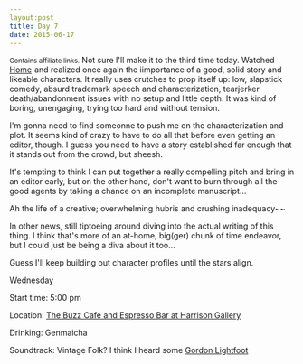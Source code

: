 ```yaml
---
layout:post
title: Day 7
date: 2015-06-17
---
```


<small>Contains affiliate links.</small> Not sure I'll make it to the third time today. Watched <a  href="http://www.amazon.ca/gp/product/B00UZHQOKS/ref=as_li_tf_tl?ie=UTF8&camp=15121&creative=330641&creativeASIN=B00UZHQOKS&linkCode=as2&tag=kaie06-20">Home</a><img src="http://ir-ca.amazon-adsystem.com/e/ir?t=kaie06-20&l=as2&o=15&a=B00UZHQOKS" width="1" height="1" border="0" alt="" style="border:none !important; margin:0px !important;" />
 and realized once again the iimportance of a good, solid story and likeable characters. It really uses crutches to prop itself up: low, slapstick comedy, absurd trademark speech and characterization, tearjerker death/abandonment issues with no setup and little depth. It was kind of boring, unengaging, trying too hard and without tension. 
 
I'm gonna need to find someonne to push me on the characterization and plot. It seems kind of crazy to have to do all that before even getting an editor, though. I guess you need to have a story established far enough that it stands out from the crowd, but sheesh. 
 
It's tempting to think I can put together a really compelling pitch and bring in an editor early, but on the other hand, don't want to burn through all the good agents by taking a chance on an incomplete manuscript... 
 
Ah the life of a creative; overwhelming hubris and crushing inadequacy~~ 
 
In other news, still tiptoeing around diving into the actual writing of this thing. I think that's more of an at-home, big(ger) chunk of time endeavor, but I could just be being a diva about it too... 
 
Guess I'll keep building out character profiles until the stars align.


Wednesday

Start time: 5:00 pm

Location: <a href="http://www.harrisongalleries.com/thebuzz/page/About-The-BUZZ-Cafe.aspx">The Buzz Cafe and Espresso Bar at Harrison Gallery</a>

Drinking: Genmaicha

Soundtrack: Vintage Folk? I think I heard some <a target="_blank"  href="http://www.amazon.ca/gp/search?ie=UTF8&camp=15121&creative=330641&index=music-ca&keywords=Gordon%20Lightfoot&linkCode=ur2&tag=kaie06-20">Gordon Lightfoot</a><img src="http://ir-ca.amazon-adsystem.com/e/ir?t=kaie06-20&l=ur2&o=15" width="1" height="1" border="0" alt="" style="border:none !important; margin:0px !important;" />
